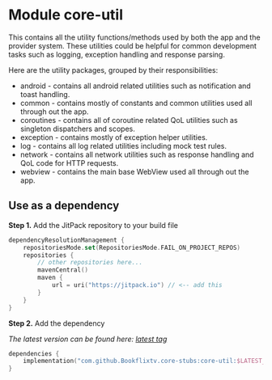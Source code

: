 # Module core-util

This contains all the utility functions/methods used by both the app and the provider system. These utilities could be helpful for common development tasks such as logging, exception handling and response parsing.

Here are the utility packages, grouped by their responsibilities:
- android - contains all android related utilities such as notification and toast handling.
- common - contains mostly of constants and common utilities used all through out the app.
- coroutines - contains all of coroutine related QoL utilities such as singleton dispatchers and scopes.
- exception - contains mostly of exception helper utilities.
- log - contains all log related utilities including mock test rules.
- network - contains all network utilities such as response handling and QoL code for HTTP requests.
- webview - contains the main base WebView used all through out the app.

## Use as a dependency

**Step 1.** Add the JitPack repository to your build file
```kotlin
dependencyResolutionManagement {
    repositoriesMode.set(RepositoriesMode.FAIL_ON_PROJECT_REPOS)
    repositories {
        // other repositories here...
        mavenCentral()
        maven {
            url = uri("https://jitpack.io") // <-- add this
        }
    }
}
```

**Step 2.** Add the dependency

_The latest version can be found here: [latest tag](https://github.com/Bookflixtv/core-stubs/releases/latest)_
```kotlin
dependencies {
    implementation("com.github.Bookflixtv.core-stubs:core-util:$LATEST_CORE_STUBS_VERSION")
}
```